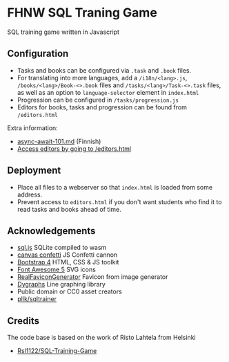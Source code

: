# FHNW SQL Traning Game
SQL training game written in Javascript

## Configuration

- Tasks and books can be configured via `.task` and `.book` files.
- For translating into more languages, add a `/i18n/<lang>.js`, `/books/<lang>/Book-<>.book` files and `/tasks/<lang>/Task-<>.task` files, as well as an option to `language-selector` element in `index.html`
- Progression can be configured in `/tasks/progression.js`
- Editors for books, tasks and progression can be found from `/editors.html`


Extra information:
- [async-await-101.md](async-await-101.md) (Finnish)
- [Access editors by going to /editors.html](https://rsl1122.github.io/SQL-Training-game/editors.html)

## Deployment

- Place all files to a webserver so that `index.html` is loaded from some address.
- Prevent access to `editors.html` if you don't want students who find it to read tasks and books ahead of time.

## Acknowledgements

- [sql.js](https://github.com/sql-js/sql.js) SQLite compiled to wasm
- [canvas confetti](https://github.com/catdad/canvas-confetti) JS Confetti cannon
- [Bootstrap 4](https://getbootstrap.com/) HTML, CSS & JS toolkit 
- [Font Awesome 5](https://fontawesome.com/) SVG icons
- [RealFaviconGenerator](https://realfavicongenerator.net/) Favicon from image generator
- [Dygraphs](http://dygraphs.com/) Line graphing library
- Public domain or CC0 asset creators
- [pllk/sqltrainer](https://github.com/pllk/sqltrainer)

## Credits
The code base is based on the work of Risto Lahtela from Helsinki
- [Rsl1122/SQL-Training-Game](https://github.com/Rsl1122/SQL-Training-game)